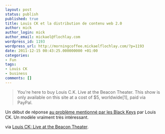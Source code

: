 ```yaml
---
layout: post
status: publish
published: true
title: Louis CK et la distribution de contenu web 2.0
author: mick
author_login: mick
author_email: mickael@flochlay.com
wordpress_id: 1193
wordpress_url: http://morningcoffee.mickaelflochlay.com/?p=1193
date: 2011-12-15 00:43:25.000000000 +01:00
categories:
- Fun
tags:
- Louis CK
- business
comments: []
---
```

<blockquote>You're here to buy Louis C.K. Live at the Beacon Theater. This show is only available on this site at a cost of $5, worldwide[1], paid via PayPal.</blockquote>
Un début de réponse <a title="The Black Keys s’expliquent sur le boycott du streaming" href="http://morningcoffee.mickaelflochlay.com/1183/the-black-keys-sexpliquent-sur-le-boycott-du-streaming">au problème mentionné par les Black Keys</a> par Louis CK. Un modèle vraiment très intéressant.

via <a href="https://buy.louisck.net/">Louis CK: Live at the Beacon Theater</a>.
